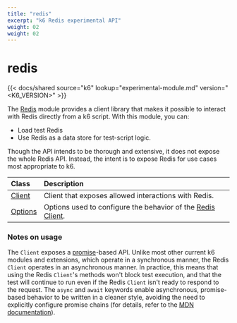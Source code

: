 ```yaml
---
title: "redis"
excerpt: "k6 Redis experimental API"
weight: 02
weight: 02
---
```


# redis

{{< docs/shared source="k6" lookup="experimental-module.md" version="<K6_VERSION>" >}}

The [Redis](https://redis.io/) module provides a client library that makes it possible to interact with Redis directly from a k6 script.
With this module, you can:

- Load test Redis
- Use Redis as a data store for test-script logic.

Though the API intends to be thorough and extensive, it does not expose the whole Redis API.
Instead, the intent is to expose Redis for use cases most appropriate to k6.

| Class                                                                                                  | Description                                                                                                                                         |
| :----------------------------------------------------------------------------------------------------- | :-------------------------------------------------------------------------------------------------------------------------------------------------- |
| [Client](https://grafana.com/docs/k6/<K6_VERSION>/javascript-api/k6-experimental/redis/client)         | Client that exposes allowed interactions with Redis.                                                                                                |
| [Options](https://grafana.com/docs/k6/<K6_VERSION>/javascript-api/k6-experimental/redis/redis-options) | Options used to configure the behavior of the [Redis Client](https://grafana.com/docs/k6/<K6_VERSION>/javascript-api/k6-experimental/redis/client). |

### Notes on usage

The `Client` exposes a [promise](https://javascript.info/promise-basics)-based API.
Unlike most other current k6 modules and extensions,
which operate in a synchronous manner,
the Redis `Client` operates in an asynchronous manner.
In practice, this means that using the Redis `Client`'s methods won't block test execution,
and that the test will continue to run even if the Redis `Client` isn't ready to respond to the request.
The `async` and `await` keywords enable asynchronous, promise-based behavior to be written in a cleaner style, avoiding the need to explicitly configure promise chains
(for details, refer to the [MDN documentation](https://developer.mozilla.org/en-US/docs/Web/JavaScript/Reference/Statements/async_function)).
